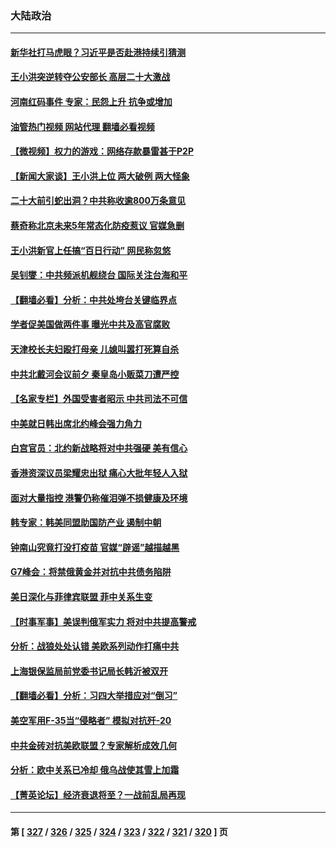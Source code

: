 ### 大陆政治
---
#### [新华社打马虎眼？习近平是否赴港持续引猜测](../../pages/ncid277/n13768605.md?06280045) 
#### [王小洪突逆转夺公安部长 高层二十大激战](../../pages/ncid277/n13768597.md?06280045) 
#### [河南红码事件 专家：民怨上升 抗争或增加](../../pages/ncid277/n13768468.md?06280045) 
#### [油管热门视频 网站代理 翻墙必看视频](http://209.222.30.114:81/youtube.html?06280045)
#### [【微视频】权力的游戏：网络存款暴雷甚于P2P](../../pages/ncid277/n13768525.md?06280045) 
#### [【新闻大家谈】王小洪上位 两大破例 两大怪象](../../pages/ncid277/n13768511.md?06280045) 
#### [二十大前引蛇出洞？中共称收逾800万条意见](../../pages/ncid277/n13768066.md?06280045) 
#### [蔡奇称北京未来5年常态化防疫惹议 官媒急删](../../pages/ncid277/n13768413.md?06280045) 
#### [王小洪新官上任搞“百日行动” 网民称忽悠](../../pages/ncid277/n13768137.md?06280045) 
#### [吴钊燮：中共频派机舰绕台 国际关注台海和平](../../pages/ncid277/n13768139.md?06280045) 
#### [【翻墙必看】分析：中共处垮台关键临界点](../../pages/ncid277/n13768073.md?06280045) 
#### [学者促美国做两件事 曝光中共及高官腐败](../../pages/ncid277/n13768044.md?06280045) 
#### [天津校长夫妇殴打母亲 儿媳叫嚣打死算自杀](../../pages/ncid277/n13767387.md?06280045) 
#### [中共北戴河会议前夕 秦皇岛小贩菜刀遭严控](../../pages/ncid277/n13767960.md?06280045) 
#### [【名家专栏】外国受害者昭示 中共司法不可信](../../pages/ncid277/n13767326.md?06280045) 
#### [中美就日韩出席北约峰会强力角力](../../pages/ncid277/n13767842.md?06280045) 
#### [白宫官员：北约新战略将对中共强硬 美有信心](../../pages/ncid277/n13767901.md?06280045) 
#### [香港资深议员梁耀忠出狱 痛心大批年轻人入狱](../../pages/ncid277/n13767820.md?06280045) 
#### [面对大量指控 港警仍称催泪弹不损健康及环境](../../pages/ncid277/n13767846.md?06280045) 
#### [韩专家：韩美同盟助国防产业 遏制中朝](../../pages/ncid277/n13767894.md?06280045) 
#### [钟南山究竟打没打疫苗 官媒“辟谣”越描越黑](../../pages/ncid277/n13767868.md?06280045) 
#### [G7峰会：将禁俄黄金并对抗中共债务陷阱](../../pages/ncid277/n13767783.md?06280045) 
#### [美日深化与菲律宾联盟 菲中关系生变](../../pages/ncid277/n13767862.md?06280045) 
#### [【时事军事】美误判俄军实力 将对中共提高警戒](../../pages/ncid277/n13767007.md?06280045) 
#### [分析：战狼处处认错 美欧系列动作打痛中共](../../pages/ncid277/n13767077.md?06280045) 
#### [上海银保监局前党委书记局长韩沂被双开](../../pages/ncid277/n13767729.md?06280045) 
#### [【翻墙必看】分析：习四大举措应对“倒习”](../../pages/ncid277/n13767569.md?06280045) 
#### [美空军用F-35当“侵略者” 模拟对抗歼-20](../../pages/ncid277/n13764726.md?06280045) 
#### [中共金砖对抗美欧联盟？专家解析成效几何](../../pages/ncid277/n13766960.md?06280045) 
#### [分析：欧中关系已冷却 俄乌战使其雪上加霜](../../pages/ncid277/n13766306.md?06280045) 
#### [【菁英论坛】经济衰退将至？一战前乱局再现](../../pages/ncid277/n13767438.md?06280045) 

---
#### 第 [ [327](./327.md?06280045) / [326](./326.md?06280045) / [325](./325.md?06280045) / [324](./324.md?06280045) / [323](./323.md?06280045) / [322](./322.md?06280045) / [321](./321.md?06280045) / [320](./320.md?06280045) ] 页
